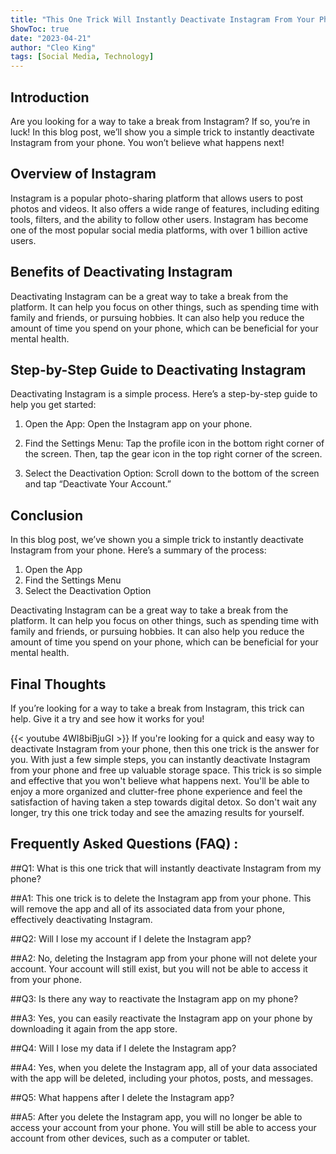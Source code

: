 ```yaml
---
title: "This One Trick Will Instantly Deactivate Instagram From Your Phone - You Won't Believe What Happens Next!"
ShowToc: true 
date: "2023-04-21"
author: "Cleo King" 
tags: [Social Media, Technology]
---
```

## Introduction

Are you looking for a way to take a break from Instagram? If so, you’re in luck! In this blog post, we’ll show you a simple trick to instantly deactivate Instagram from your phone. You won’t believe what happens next!

## Overview of Instagram

Instagram is a popular photo-sharing platform that allows users to post photos and videos. It also offers a wide range of features, including editing tools, filters, and the ability to follow other users. Instagram has become one of the most popular social media platforms, with over 1 billion active users.

## Benefits of Deactivating Instagram

Deactivating Instagram can be a great way to take a break from the platform. It can help you focus on other things, such as spending time with family and friends, or pursuing hobbies. It can also help you reduce the amount of time you spend on your phone, which can be beneficial for your mental health.

## Step-by-Step Guide to Deactivating Instagram

Deactivating Instagram is a simple process. Here’s a step-by-step guide to help you get started:

1. Open the App: Open the Instagram app on your phone.

2. Find the Settings Menu: Tap the profile icon in the bottom right corner of the screen. Then, tap the gear icon in the top right corner of the screen.

3. Select the Deactivation Option: Scroll down to the bottom of the screen and tap “Deactivate Your Account.”

## Conclusion

In this blog post, we’ve shown you a simple trick to instantly deactivate Instagram from your phone. Here’s a summary of the process:

1. Open the App
2. Find the Settings Menu
3. Select the Deactivation Option

Deactivating Instagram can be a great way to take a break from the platform. It can help you focus on other things, such as spending time with family and friends, or pursuing hobbies. It can also help you reduce the amount of time you spend on your phone, which can be beneficial for your mental health.

## Final Thoughts

If you’re looking for a way to take a break from Instagram, this trick can help. Give it a try and see how it works for you!

{{< youtube 4WI8biBjuGI >}} 
If you're looking for a quick and easy way to deactivate Instagram from your phone, then this one trick is the answer for you. With just a few simple steps, you can instantly deactivate Instagram from your phone and free up valuable storage space. This trick is so simple and effective that you won't believe what happens next. You'll be able to enjoy a more organized and clutter-free phone experience and feel the satisfaction of having taken a step towards digital detox. So don't wait any longer, try this one trick today and see the amazing results for yourself.

## Frequently Asked Questions (FAQ) :
##Q1: What is this one trick that will instantly deactivate Instagram from my phone?

##A1: This one trick is to delete the Instagram app from your phone. This will remove the app and all of its associated data from your phone, effectively deactivating Instagram. 

##Q2: Will I lose my account if I delete the Instagram app?

##A2: No, deleting the Instagram app from your phone will not delete your account. Your account will still exist, but you will not be able to access it from your phone. 

##Q3: Is there any way to reactivate the Instagram app on my phone?

##A3: Yes, you can easily reactivate the Instagram app on your phone by downloading it again from the app store. 

##Q4: Will I lose my data if I delete the Instagram app?

##A4: Yes, when you delete the Instagram app, all of your data associated with the app will be deleted, including your photos, posts, and messages. 

##Q5: What happens after I delete the Instagram app?

##A5: After you delete the Instagram app, you will no longer be able to access your account from your phone. You will still be able to access your account from other devices, such as a computer or tablet.


